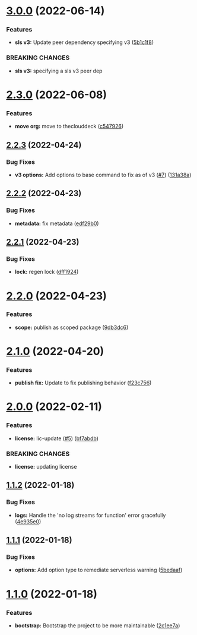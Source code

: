 # [3.0.0](https://github.com/theclouddeck/serverless-online/compare/v2.3.0...v3.0.0) (2022-06-14)


### Features

* **sls v3:**  Update peer dependency specifying v3 ([5b1c1f8](https://github.com/theclouddeck/serverless-online/commit/5b1c1f84bb841e0d936efb380a0cf2430a42f79e))


### BREAKING CHANGES

* **sls v3:** specifying a sls v3 peer dep

# [2.3.0](https://github.com/theclouddeck/serverless-online/compare/v2.2.3...v2.3.0) (2022-06-08)


### Features

* **move org:** move to theclouddeck ([c547926](https://github.com/theclouddeck/serverless-online/commit/c5479263dd6716a723f38a0a56f6c1605569d796))

## [2.2.3](https://github.com/mdial89f/serverless-online/compare/v2.2.2...v2.2.3) (2022-04-24)


### Bug Fixes

* **v3 options:**  Add options to base command to fix as of v3 ([#7](https://github.com/mdial89f/serverless-online/issues/7)) ([131a38a](https://github.com/mdial89f/serverless-online/commit/131a38a1116a5ac53419481c4dd0bb0089a754e1))

## [2.2.2](https://github.com/mdial89f/serverless-online/compare/v2.2.1...v2.2.2) (2022-04-23)


### Bug Fixes

* **metadata:** fix metadata ([edf29b0](https://github.com/mdial89f/serverless-online/commit/edf29b0d7f923b3bc3829113eed1e358c9adac45))

## [2.2.1](https://github.com/mdial89f/serverless-online/compare/v2.2.0...v2.2.1) (2022-04-23)


### Bug Fixes

* **lock:** regen lock ([dff1924](https://github.com/mdial89f/serverless-online/commit/dff1924d6f47c918a18906b836a4f082351214c2))

# [2.2.0](https://github.com/mdial89f/serverless-online/compare/v2.1.0...v2.2.0) (2022-04-23)


### Features

* **scope:** publish as scoped package ([9db3dc6](https://github.com/mdial89f/serverless-online/commit/9db3dc615fc586c2d38467aeda48e45ccfe74f23))

# [2.1.0](https://github.com/mdial89f/serverless-online/compare/v2.0.0...v2.1.0) (2022-04-20)


### Features

* **publish fix:**  Update to fix publishing behavior ([f23c756](https://github.com/mdial89f/serverless-online/commit/f23c756e6cecc47bd7f35504233bdffdcf69a358))

# [2.0.0](https://github.com/mdial89f/serverless-online/compare/v1.1.2...v2.0.0) (2022-02-11)


### Features

* **license:**  lic-update ([#5](https://github.com/mdial89f/serverless-online/issues/5)) ([bf7abdb](https://github.com/mdial89f/serverless-online/commit/bf7abdb7c30023b76f29868b2bc1b9e09f8ae2b3))


### BREAKING CHANGES

* **license:** updating license

## [1.1.2](https://github.com/mdial89f/serverless-online/compare/v1.1.1...v1.1.2) (2022-01-18)


### Bug Fixes

* **logs:** Handle the 'no log streams for function' error gracefully ([4e935e0](https://github.com/mdial89f/serverless-online/commit/4e935e005835d3e1429f37ec2dc47d31300cbd7b))

## [1.1.1](https://github.com/mdial89f/serverless-online/compare/v1.1.0...v1.1.1) (2022-01-18)


### Bug Fixes

* **options:** Add option type to remediate serverless warning ([5bedaaf](https://github.com/mdial89f/serverless-online/commit/5bedaaf4624ca92102019efaecd384603e050379))

# [1.1.0](https://github.com/mdial89f/serverless-online/compare/v1.0.0...v1.1.0) (2022-01-18)


### Features

* **bootstrap:** Bootstrap the project to be more maintainable ([2c1ee7a](https://github.com/mdial89f/serverless-online/commit/2c1ee7a38f78f6e77afb8b88693221c6b1c8e083))
